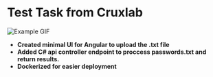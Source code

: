 # Test Task from Cruxlab

![Example GIF](./example.gif)

- **Created minimal UI for Angular to upload the .txt file**
- **Added C# api controller endpoint to proccess passwords.txt and return results.**
- **Dockerized for easier deployment**
